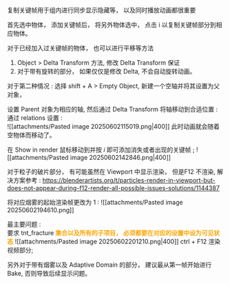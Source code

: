 复制关键帧用于组内进行同步显示隐藏等， 以及同时播放动画都很重要 

首先选中物体， 添加关键帧后， 将另外物体选中， 点击 i 以复制关键帧部分到相应物体。 


对于已经加入过关键帧的物体， 也可以进行平移等方法 
1. Object  > Delta Transform  方法, 修改 Delta Transform 保证
2. 对于带有旋转的部分， 如果仅仅是修改 Delta, 不会自动旋转动画。 

对于第二种情况 : 
选择 shift + A > Empty Object, 新建一个空轴并将其设置为父对象， 

设置 Parent 对象为相应的轴, 然后通过 Delta Transform 将轴移动到合适位置 :
通过 relations 设置 :  
![[attachments/Pasted image 20250602115019.png|400]] 
此时动画就会随着空物体而移动了。 


在 Show in render 鼠标移动到并按 $i$ 即可添加消失或者出现的关键帧 ; 
![[attachments/Pasted image 20250602142846.png|400]]


对于粒子的破片部分， 有可能虽然在 Viewport 中显示渲染， 但是F12 不渲染,  解决方案参考 :  https://blenderartists.org/t/particles-render-in-viewport-but-does-not-appear-during-f12-render-all-possible-issues-solutions/1144387

将对应烟雾的起始渲染帧更改为 1 : 
![[attachments/Pasted image 20250602194610.png]]

最主要问题 :  
要求 tnt_fracture <b><mark style="background: transparent; color: orange">集合以及所有的子项目， 必须都要在对应的设置中设为可见状态</mark></b>
![[attachments/Pasted image 20250602201210.png|400]]
ctrl  + F12 渲染视频部分; 

另外对于带有烟雾以及 Adaptive Domain 的部分， 建议最从第一帧开始进行 Bake, 否则导致后续显示问题。 
